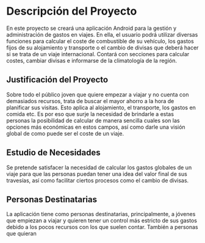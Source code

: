 # Descripción del Proyecto
En este proyecto se creará una aplicación Android para la gestión y administración de gastos en viajes. En ella, el usuario podrá utilizar diversas funciones para calcular el coste de combustible de su vehículo, los gastos fijos de su alojamiento y transporte o el cambio de divisas que deberá hacer si se trata de un viaje internacional. 
Contará con secciones para calcular costes, cambiar divisas e informarse de la climatología de la región.

## Justificación del Proyecto
Sobre todo el público joven que quiere empezar a viajar y no cuenta con demasiados recursos, trata de buscar el mayor ahorro a la hora de planificar sus visitas. Esto aplica al alojamiento, el transporte, los gastos en comida etc. Es por eso que surje la necesidad de brindarle a estas personas la posibilidad de calcular de manera sencilla cuales son las opciones más económicas en estos campos, así como darle una visión global de como puede ser el coste de un viaje. 

## Estudio de Necesidades
Se pretende satisfacer la necesidad de calcular los gastos globales de un viaje para que las personas puedan tener una idea del valor final de sus travesías, así como facilitar ciertos procesos como el cambio de divisas.

## Personas Destinatarias
La aplicación tiene como personas destinatarias, principalmente, a jóvenes que empiezan a viajar y quieren tener un control más estricto de sus gastos debido a los pocos recursos con los que suelen contar. También a personas que quieran 
